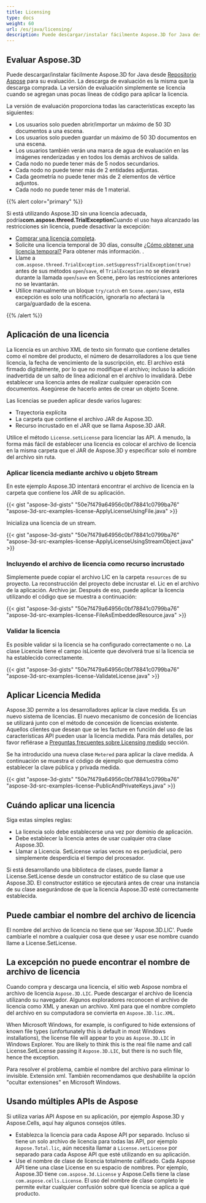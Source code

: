```yaml
---
title: Licensing
type: docs
weight: 60
url: /es/java/licensing/
description: Puede descargar/instalar fácilmente Aspose.3D for Java desde el repositorio Aspose para su evaluación. La descarga de evaluación es la misma que la descarga comprada. La versión de evaluación simplemente se licencia cuando se agregan unas pocas líneas de código para aplicar la licencia.
---
```

##  **Evaluar Aspose.3D**
Puede descargar/instalar fácilmente Aspose.3D for Java desde [Repositorio Aspose](https://releases.aspose.com/java/repo/com/aspose/aspose-3d/) para su evaluación. La descarga de evaluación es la misma que la descarga comprada. La versión de evaluación simplemente se licencia cuando se agregan unas pocas líneas de código para aplicar la licencia.

La versión de evaluación proporciona todas las características excepto las siguientes:

- Los usuarios solo pueden abrir/importar un máximo de 50 3D documentos a una escena.
- Los usuarios solo pueden guardar un máximo de 50 3D documentos en una escena.
- Los usuarios también verán una marca de agua de evaluación en las imágenes renderizadas y en todos los demás archivos de salida.
- Cada nodo no puede tener más de 5 nodos secundarios.
- Cada nodo no puede tener más de 2 entidades adjuntas.
- Cada geometría no puede tener más de 2 elementos de vértice adjuntos.
- Cada nodo no puede tener más de 1 material.

{{% alert color="primary" %}} 

Si está utilizando Aspose.3D sin una licencia adecuada, podría**com.aspose.threed.TrialException**Cuando el uso haya alcanzado las restricciones sin licencia, puede desactivar la excepción:

* [Comprar una licencia completa](https://purchase.aspose.com/buy).
* Solicite una licencia temporal de 30 días, consulte [¿Cómo obtener una licencia temporal?](https://purchase.aspose.com/temporary-license) Para obtener más información.
.
* Llame a `com.aspose.threed.TrialException.setSuppressTrialException(true)` antes de sus métodos `open`/`save`, el `TrialException` no se elevará durante la llamada `open`/`save` en Scene, pero las restricciones anteriores no se levantarán.
* Utilice manualmente un bloque `try/catch` en `Scene.open/save`, esta excepción es solo una notificación, ignorarla no afectará la carga/guardado de la escena.

{{% /alert %}} 
##  **Aplicación de una licencia**
La licencia es un archivo XML de texto sin formato que contiene detalles como el nombre del producto, el número de desarrolladores a los que tiene licencia, la fecha de vencimiento de la suscripción, etc. El archivo está firmado digitalmente, por lo que no modifique el archivo; incluso la adición inadvertida de un salto de línea adicional en el archivo lo invalidará. Debe establecer una licencia antes de realizar cualquier operación con documentos. Asegúrese de hacerlo antes de crear un objeto Scene.

Las licencias se pueden aplicar desde varios lugares:

- Trayectoria explícita
- La carpeta que contiene el archivo JAR de Aspose.3D.
- Recurso incrustado en el JAR que se llama Aspose.3D JAR.

Utilice el método `License.setLicense` para licenciar las API. A menudo, la forma más fácil de establecer una licencia es colocar el archivo de licencia en la misma carpeta que el JAR de Aspose.3D y especificar solo el nombre del archivo sin ruta.
###  **Aplicar licencia mediante archivo u objeto Stream**
En este ejemplo Aspose.3D intentará encontrar el archivo de licencia en la carpeta que contiene los JAR de su aplicación.

{{< gist "aspose-3d-gists" "50e7f479a64956c0bf78841c0799ba76" "aspose-3d-src-examples-license-ApplyLicenseUsingFile.java" >}}

Inicializa una licencia de un stream.

{{< gist "aspose-3d-gists" "50e7f479a64956c0bf78841c0799ba76" "aspose-3d-src-examples-license-ApplyLicenseUsingStreamObject.java" >}}
###  **Incluyendo el archivo de licencia como recurso incrustado**
Simplemente puede copiar el archivo LIC en la carpeta `resources` de su proyecto. La reconstrucción del proyecto debe incrustar el. Lic en el archivo de la aplicación. Archivo jar. Después de eso, puede aplicar la licencia utilizando el código que se muestra a continuación:

{{< gist "aspose-3d-gists" "50e7f479a64956c0bf78841c0799ba76" "aspose-3d-src-examples-license-FileAsEmbeddedResource.java" >}}
###  **Validar la licencia**
Es posible validar si la licencia se ha configurado correctamente o no. La clase Licencia tiene el campo isLicente que devolverá true si la licencia se ha establecido correctamente.

{{< gist "aspose-3d-gists" "50e7f479a64956c0bf78841c0799ba76" "aspose-3d-src-examples-license-ValidateLicense.java" >}}
##  **Aplicar Licencia Medida**
Aspose.3D permite a los desarrolladores aplicar la clave medida. Es un nuevo sistema de licencias. El nuevo mecanismo de concesión de licencias se utilizará junto con el método de concesión de licencias existente. Aquellos clientes que desean que se les facture en función del uso de las características API pueden usar la licencia medida. Para más detalles, por favor refiérase a [Preguntas frecuentes sobre Licensing medido](https://purchase.aspose.com/faqs/licensing/metered) sección.

Se ha introducido una nueva clase `Metered` para aplicar la clave medida. A continuación se muestra el código de ejemplo que demuestra cómo establecer la clave pública y privada medida.

{{< gist "aspose-3d-gists" "50e7f479a64956c0bf78841c0799ba76" "aspose-3d-src-examples-license-PublicAndPrivateKeys.java" >}}
##  **Cuándo aplicar una licencia**
Siga estas simples reglas:

- La licencia solo debe establecerse una vez por dominio de aplicación.
- Debe establecer la licencia antes de usar cualquier otra clase Aspose.3D.
- Llamar a Licencia. SetLicense varias veces no es perjudicial, pero simplemente desperdicia el tiempo del procesador.

Si está desarrollando una biblioteca de clases, puede llamar a License.SetLicense desde un constructor estático de su clase que use Aspose.3D. El constructor estático se ejecutará antes de crear una instancia de su clase asegurándose de que la licencia Aspose.3D esté correctamente establecida.
##  **Puede cambiar el nombre del archivo de licencia**
El nombre del archivo de licencia no tiene que ser 'Aspose.3D.LIC'. Puede cambiarle el nombre a cualquier cosa que desee y usar ese nombre cuando llame a License.SetLicense.
##  **La excepción no puede encontrar el nombre de archivo de licencia**
Cuando compra y descarga una licencia, el sitio web Aspose nombra el archivo de licencia `Aspose.3D.LIC`. Puede descargar el archivo de licencia utilizando su navegador. Algunos exploradores reconocen el archivo de licencia como XML y anexan un archivo. Xml para que el nombre completo del archivo en su computadora se convierta en `Aspose.3D.lic.XML`.

When Microsoft Windows, for example, is configured to hide extensions of known file types (unfortunately this is default in most Windows installations), the license file will appear to you as `Aspose.3D.LIC` in Windows Explorer. You are likely to think this is the real file name and call License.SetLicense passing it `Aspose.3D.LIC`, but there is no such file, hence the exception.

Para resolver el problema, cambie el nombre del archivo para eliminar lo invisible. Extensión xml. También recomendamos que deshabilite la opción "ocultar extensiones" en Microsoft Windows.

##  **Usando múltiples APIs de Aspose**
Si utiliza varias API Aspose en su aplicación, por ejemplo Aspose.3D y Aspose.Cells, aquí hay algunos consejos útiles.

- Establezca la licencia para cada Aspose API por separado. Incluso si tiene un solo archivo de licencia para todas las API, por ejemplo `Aspose.Total.lic`, aún necesita llamar a `License.setLicense` por separado para cada Aspose API que esté utilizando en su aplicación.
- Use el nombre de clase de licencia totalmente calificado. Cada Aspose API tiene una clase License en su espacio de nombres. Por ejemplo, Aspose.3D tiene `com.aspose.3d.License` y Aspose.Cells tiene la clase `com.aspose.cells.License`. El uso del nombre de clase completo le permite evitar cualquier confusión sobre qué licencia se aplica a qué producto.
